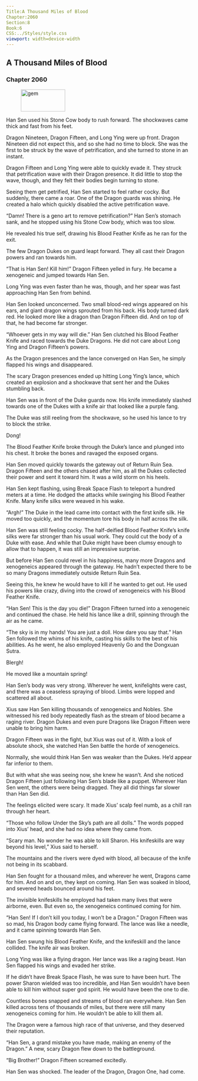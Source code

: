 ```yaml
---
Title:A Thousand Miles of Blood 
Chapter:2060 
Section:8 
Book:6 
CSS:../Styles/style.css 
viewport: width=device-width
---
```

  
## A Thousand Miles of Blood
### Chapter 2060
  
<figure>
	<img src="../Images/gem.gif" alt="gem" id="gem" width="120" height="60" />
</figure>
  

  
Han Sen used his Stone Cow body to rush forward. The shockwaves came thick and fast from his feet.

Dragon Nineteen, Dragon Fifteen, and Long Ying were up front. Dragon Nineteen did not expect this, and so she had no time to block. She was the first to be struck by the wave of petrification, and she turned to stone in an instant.

Dragon Fifteen and Long Ying were able to quickly evade it. They struck that petrification wave with their Dragon presence. It did little to stop the wave, though, and they felt their bodies begin turning to stone.

Seeing them get petrified, Han Sen started to feel rather cocky. But suddenly, there came a roar. One of the Dragon guards was shining. He created a halo which quickly disabled the active petrification wave.

“Damn! There is a geno art to remove petrification?” Han Sen’s stomach sank, and he stopped using his Stone Cow body, which was too slow.

He revealed his true self, drawing his Blood Feather Knife as he ran for the exit.

The few Dragon Dukes on guard leapt forward. They all cast their Dragon powers and ran towards him.

“That is Han Sen! Kill him!” Dragon Fifteen yelled in fury. He became a xenogeneic and jumped towards Han Sen.

Long Ying was even faster than he was, though, and her spear was fast approaching Han Sen from behind.

Han Sen looked unconcerned. Two small blood-red wings appeared on his ears, and giant dragon wings sprouted from his back. His body turned dark red. He looked more like a dragon than Dragon Fifteen did. And on top of that, he had become far stronger.

“Whoever gets in my way will die.” Han Sen clutched his Blood Feather Knife and raced towards the Duke Dragons. He did not care about Long Ying and Dragon Fifteen’s powers.

As the Dragon presences and the lance converged on Han Sen, he simply flapped his wings and disappeared.

The scary Dragon presences ended up hitting Long Ying’s lance, which created an explosion and a shockwave that sent her and the Dukes stumbling back.

Han Sen was in front of the Duke guards now. His knife immediately slashed towards one of the Dukes with a knife air that looked like a purple fang.

The Duke was still reeling from the shockwave, so he used his lance to try to block the strike.

Dong!

The Blood Feather Knife broke through the Duke’s lance and plunged into his chest. It broke the bones and ravaged the exposed organs.

Han Sen moved quickly towards the gateway out of Return Ruin Sea. Dragon Fifteen and the others chased after him, as all the Dukes collected their power and sent it toward him. It was a wild storm on his heels.

Han Sen kept flashing, using Break Space Flash to teleport a hundred meters at a time. He dodged the attacks while swinging his Blood Feather Knife. Many knife silks were weaved in his wake.

“Argh!” The Duke in the lead came into contact with the first knife silk. He moved too quickly, and the momentum tore his body in half across the silk.

Han Sen was still feeling cocky. The half-deified Blood Feather Knife’s knife silks were far stronger than his usual work. They could cut the body of a Duke with ease. And while that Duke might have been clumsy enough to allow that to happen, it was still an impressive surprise.

But before Han Sen could revel in his happiness, many more Dragons and xenogeneics appeared through the gateway. He hadn’t expected there to be so many Dragons immediately outside Return Ruin Sea.

Seeing this, he knew he would have to kill if he wanted to get out. He used his powers like crazy, diving into the crowd of xenogeneics with his Blood Feather Knife.

“Han Sen! This is the day you die!” Dragon Fifteen turned into a xenogeneic and continued the chase. He held his lance like a drill, spinning through the air as he came.

“The sky is in my hands! You are just a doll. How dare you say that.” Han Sen followed the whims of his knife, casting his skills to the best of his abilities. As he went, he also employed Heavenly Go and the Dongxuan Sutra.

Blergh!

He moved like a mountain spring!

Han Sen’s body was very strong. Wherever he went, knifelights were cast, and there was a ceaseless spraying of blood. Limbs were lopped and scattered all about.

Xius saw Han Sen killing thousands of xenogeneics and Nobles. She witnessed his red body repeatedly flash as the stream of blood became a raging river. Dragon Dukes and even pure Dragons like Dragon Fifteen were unable to bring him harm.

Dragon Fifteen was in the fight, but Xius was out of it. With a look of absolute shock, she watched Han Sen battle the horde of xenogeneics.

Normally, she would think Han Sen was weaker than the Dukes. He’d appear far inferior to them.

But with what she was seeing now, she knew he wasn’t. And she noticed Dragon Fifteen just following Han Sen’s blade like a puppet. Wherever Han Sen went, the others were being dragged. They all did things far slower than Han Sen did.

The feelings elicited were scary. It made Xius’ scalp feel numb, as a chill ran through her heart.

“Those who follow Under the Sky’s path are all dolls.” The words popped into Xius’ head, and she had no idea where they came from.

“Scary man. No wonder he was able to kill Sharon. His knifeskills are way beyond his level,” Xius said to herself.

The mountains and the rivers were dyed with blood, all because of the knife not being in its scabbard.

Han Sen fought for a thousand miles, and wherever he went, Dragons came for him. And on and on, they kept on coming. Han Sen was soaked in blood, and severed heads bounced around his feet.

The invisible knifeskills he employed had taken many lives that were airborne, even. But even so, the xenogeneics continued coming for him.

“Han Sen! If I don’t kill you today, I won’t be a Dragon.” Dragon Fifteen was so mad, his Dragon body came flying forward. The lance was like a needle, and it came spinning towards Han Sen.

Han Sen swung his Blood Feather Knife, and the knifeskill and the lance collided. The knife air was broken.

Long Ying was like a flying dragon. Her lance was like a raging beast. Han Sen flapped his wings and evaded her strike.

If he didn’t have Break Space Flash, he was sure to have been hurt. The power Sharon wielded was too incredible, and Han Sen wouldn’t have been able to kill him without super god spirit. He would have been the one to die.

Countless bones snapped and streams of blood ran everywhere. Han Sen killed across tens of thousands of miles, but there were still many xenogeneics coming for him. He wouldn’t be able to kill them all.

The Dragon were a famous high race of that universe, and they deserved their reputation.

“Han Sen, a grand mistake you have made, making an enemy of the Dragon.” A new, scary Dragon flew down to the battleground.

“Big Brother!” Dragon Fifteen screamed excitedly.

Han Sen was shocked. The leader of the Dragon, Dragon One, had come.
